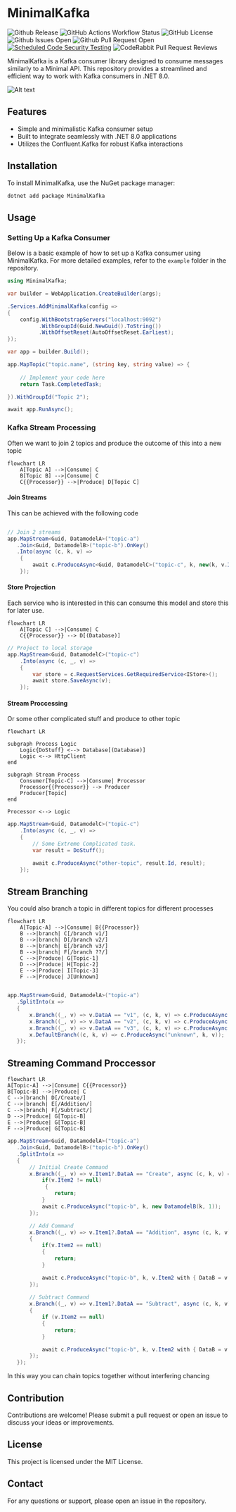 # MinimalKafka

![Github Release](https://img.shields.io/github/v/release/pmdevers/MinimalKafka) 
![GitHub Actions Workflow Status](https://img.shields.io/github/actions/workflow/status/pmdevers/MinimalKafka/.github%2Fworkflows%2Fbuild-publish.yml) 
![GitHub License](https://img.shields.io/github/license/pmdevers/MinimalKafka) 
![Github Issues Open](https://img.shields.io/github/issues/pmdevers/MinimalKafka) 
![Github Pull Request Open](https://img.shields.io/github/issues-pr/pmdevers/MinimalKafka) 
[![Scheduled Code Security Testing](https://github.com/pmdevers/MinimalKafka/actions/workflows/security-analysis.yml/badge.svg?event=schedule)](https://github.com/pmdevers/MinimalKafka/actions/workflows/security-analysis.yml)
![CodeRabbit Pull Request Reviews](https://img.shields.io/coderabbit/prs/github/pmdevers/MinimalKafka?utm_source=oss&utm_medium=github&utm_campaign=pmdevers%2FMinimalKafka&labelColor=171717&color=FF570A&link=https%3A%2F%2Fcoderabbit.ai&label=CodeRabbit+Reviews)


MinimalKafka is a Kafka consumer library designed to consume messages similarly to a Minimal API. This repository provides a streamlined and efficient way to work with Kafka consumers in .NET 8.0.

![Alt text](https://github.com/pmdevers/MinimalKafka/raw/main/assets/logo_256_background.png "Minimal Kafka logo")

## Features

- Simple and minimalistic Kafka consumer setup
- Built to integrate seamlessly with .NET 8.0 applications
- Utilizes the Confluent.Kafka for robust Kafka interactions

## Installation

To install MinimalKafka, use the NuGet package manager:

```bash
dotnet add package MinimalKafka
```
## Usage

### Setting Up a Kafka Consumer

Below is a basic example of how to set up a Kafka consumer using MinimalKafka. For more detailed examples, refer to the `example` folder in the repository.

```csharp
using MinimalKafka;

var builder = WebApplication.CreateBuilder(args);

.Services.AddMinimalKafka(config => 
{ 
    config.WithBootstrapServers("localhost:9092")
          .WithGroupId(Guid.NewGuid().ToString())
          .WithOffsetReset(AutoOffsetReset.Earliest); 
});

var app = builder.Build();

app.MapTopic("topic.name", (string key, string value) => {
    
    // Implement your code here
    return Task.CompletedTask;

}).WithGroupId("Topic 2");

await app.RunAsync();

```


### Kafka Stream Processing

Often we want to join 2 topics and produce the outcome of this into a new topic

```mermaid
flowchart LR
    A[Topic A] -->|Consume| C
    B[Topic B] -->|Consume| C
    C{{Processor}} -->|Produce| D[Topic C]
```

#### Join Streams

This can be achieved with the following code

```csharp

// Join 2 streams
app.MapStream<Guid, DatamodelA>("topic-a")
   .Join<Guid, DatamodelB>("topic-b").OnKey()
   .Into(async (c, k, v) =>
    {
        await c.ProduceAsync<Guid, DatamodelC>("topic-c", k, new(k, v.Item1.DataA, v.Item2.DataB));
    });
```

#### Store Projection

Each service who is interested in this can consume this model and store this for later use.

```mermaid
flowchart LR
    A[Topic C] -->|Consume| C
    C{{Processor}} --> D[(Database)]
```

```csharp
// Project to local storage
app.MapStream<Guid, DatamodelC>("topic-c")
    .Into(async (c, _, v) =>
    {
        var store = c.RequestServices.GetRequiredService<IStore>();
        await store.SaveAsync(v);
    });

```

#### Stream Proccessing

Or some other complicated stuff and produce to other topic

```mermaid
flowchart LR

subgraph Process Logic
    Logic{DoStuff} <--> Database[(Database)]
    Logic <--> HttpClient    
end

subgraph Stream Process
    Consumer[Topic-C] -->|Consume| Processor
    Processor{{Processor}} --> Producer
    Producer[Topic]
end

Processor <--> Logic
```

```csharp
app.MapStream<Guid, DatamodelC>("topic-c")
    .Into(async (c, _, v) =>
    {
        // Some Extreme Complicated task.
        var result = DoStuff();

        await c.ProduceAsync("other-topic", result.Id, result);
    });
```

## Stream Branching

You could also branch a topic in different topics for different processes

```mermaid
flowchart LR
    A[Topic-A] -->|Consume| B{{Processor}}
    B -->|branch| C[/branch v1/]
    B -->|branch| D[/branch v2/]
    B -->|branch| E[/branch v3/]
    B -->|branch| F[/branch ??/]
    C -->|Produce| G[Topic-1]
    D -->|Produce| H[Topic-2]
    E -->|Produce| I[Topic-3]
    F -->|Produce| J[Unknown]
```

```csharp

app.MapStream<Guid, DatamodelA>("topic-a")
   .SplitInto(x =>
   {
       x.Branch((_, v) => v.DataA == "v1", (c, k, v) => c.ProduceAsync("topic-1", k, v));
       x.Branch((_, v) => v.DataA == "v2", (c, k, v) => c.ProduceAsync("topic-2", k, v));
       x.Branch((_, v) => v.DataA == "v3", (c, k, v) => c.ProduceAsync("topic-3", k, v));
       x.DefaultBranch((c, k, v) => c.ProduceAsync("unknown", k, v));
   });
```

## Streaming Command Proccessor


```mermaid
flowchart LR
A[Topic-A] -->|Consume| C{{Processor}}
B[Topic-B] -->|Produce| C
C -->|branch| D[/Create/] 
C -->|branch| E[/Addition/]
C -->|branch| F[/Subtract/]
D -->|Produce| G[Topic-B]
E -->|Produce| G[Topic-B]
F -->|Produce| G[Topic-B]
```

```csharp
app.MapStream<Guid, DatamodelA>("topic-a")
   .Join<Guid, DatamodelB>("topic-b").OnKey()
   .SplitInto(x =>
   {
       // Initial Create Command
       x.Branch((_, v) => v.Item1?.DataA == "Create", async (c, k, v) => {
           if(v.Item2 != null) 
            {
               return;
           }
           await c.ProduceAsync("topic-b", k, new DatamodelB(k, 1));
       });

       // Add Command
       x.Branch((_, v) => v.Item1?.DataA == "Addition", async (c, k, v) =>
       {
           if(v.Item2 == null) 
           { 
               return;
           }

           await c.ProduceAsync("topic-b", k, v.Item2 with { DataB = v.Item2.DataB + 1 });
       });
       
       // Subtract Command
       x.Branch((_, v) => v.Item1?.DataA == "Subtract", async (c, k, v) =>
       {
           if (v.Item2 == null)
           {
               return;
           }

           await c.ProduceAsync("topic-b", k, v.Item2 with { DataB = v.Item2.DataB - 1 });
       });
   });
```


In this way you can chain topics together without interfering chancing 




## Contribution

Contributions are welcome! Please submit a pull request or open an issue to discuss your ideas or improvements.

## License

This project is licensed under the MIT License.

## Contact

For any questions or support, please open an issue in the repository.